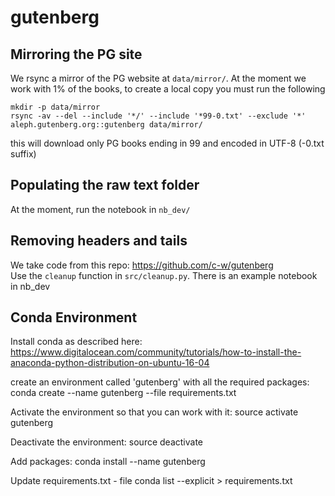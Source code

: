 # gutenberg

## Mirroring the PG site
We rsync a mirror of the PG website at `data/mirror/`.
At the moment we work with 1% of the books, to create a local copy
you must run the following

```
mkdir -p data/mirror
rsync -av --del --include '*/' --include '*99-0.txt' --exclude '*' aleph.gutenberg.org::gutenberg data/mirror/
```

this will download only PG books ending in 99 and encoded in UTF-8 (-0.txt suffix)

## Populating the raw text folder

At the moment, run the notebook in `nb_dev/`


## Removing headers and tails
We take code from this repo: https://github.com/c-w/gutenberg  
Use the `cleanup` function in `src/cleanup.py`. There is an example
notebook in nb_dev 

## Conda Environment

Install conda as described here: https://www.digitalocean.com/community/tutorials/how-to-install-the-anaconda-python-distribution-on-ubuntu-16-04

create an environment called 'gutenberg' with all the required packages:
conda create --name gutenberg --file requirements.txt

Activate the environment so that you can work with it:
source activate gutenberg

Deactivate the environment:
source deactivate

Add packages:
conda install --name gutenberg <package>

Update requirements.txt - file
conda list --explicit > requirements.txt

